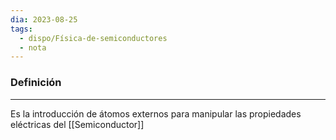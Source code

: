 ```yaml
---
dia: 2023-08-25
tags:
  - dispo/Física-de-semiconductores
  - nota
---
```

### Definición
---
Es la introducción de átomos externos para manipular las propiedades eléctricas del [[Semiconductor]]